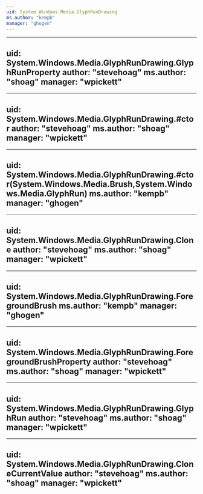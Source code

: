```yaml
---
uid: System.Windows.Media.GlyphRunDrawing
ms.author: "kempb"
manager: "ghogen"
---
```


---
uid: System.Windows.Media.GlyphRunDrawing.GlyphRunProperty
author: "stevehoag"
ms.author: "shoag"
manager: "wpickett"
---

---
uid: System.Windows.Media.GlyphRunDrawing.#ctor
author: "stevehoag"
ms.author: "shoag"
manager: "wpickett"
---

---
uid: System.Windows.Media.GlyphRunDrawing.#ctor(System.Windows.Media.Brush,System.Windows.Media.GlyphRun)
ms.author: "kempb"
manager: "ghogen"
---

---
uid: System.Windows.Media.GlyphRunDrawing.Clone
author: "stevehoag"
ms.author: "shoag"
manager: "wpickett"
---

---
uid: System.Windows.Media.GlyphRunDrawing.ForegroundBrush
ms.author: "kempb"
manager: "ghogen"
---

---
uid: System.Windows.Media.GlyphRunDrawing.ForegroundBrushProperty
author: "stevehoag"
ms.author: "shoag"
manager: "wpickett"
---

---
uid: System.Windows.Media.GlyphRunDrawing.GlyphRun
author: "stevehoag"
ms.author: "shoag"
manager: "wpickett"
---

---
uid: System.Windows.Media.GlyphRunDrawing.CloneCurrentValue
author: "stevehoag"
ms.author: "shoag"
manager: "wpickett"
---
